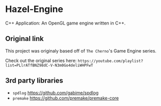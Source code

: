 # Hazel-Engine
C++ Application: An OpenGL game engine written in C++.

## Original link
This project was originaly based off of `The Cherno`'s Game Engine series.

Check out the original series here: `https://youtube.com/playlist?list=PLlrATfBNZ98dC-V-N3m0Go4deliWHPFwT`

## 3rd party libraries
- `spdlog` https://github.com/gabime/spdlog
- `premake` https://github.com/premake/premake-core

[comment]: <> (- `stb` https://github.com/nothings/stb)
[comment]: <> (- `glm` https://github.com/g-truc/glm)
[comment]: <> (- `ImGui` https://github.com/ocornut/imgui)
